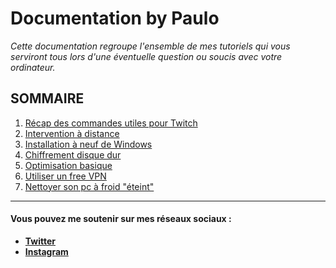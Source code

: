 # Documentation by Paulo 

*Cette documentation regroupe l'ensemble de mes tutoriels qui vous serviront tous lors d'une éventuelle question ou soucis avec votre ordinateur.*

## SOMMAIRE

1. [Récap des commandes utiles pour Twitch](https://github.com/ZiiwAy/doc/blob/master/cmd_twitch.md)
2. [Intervention à distance](https://github.com/ZiiwAy/doc/blob/master/inter_dist.md)
3. [Installation à neuf de Windows](https://github.com/ZiiwAy/doc/blob/master/win_install.md)
4. [Chiffrement disque dur](https://github.com/ZiiwAy/doc/blob/master/chiffrement.md)
5. [Optimisation basique](https://github.com/ZiiwAy/doc/blob/master/opti.md)
6. [Utiliser un free VPN](https://github.com/ZiiwAy/doc/blob/master/free_vpn.md)
7. [Nettoyer son pc à froid "éteint"](https://github.com/ZiiwAy/doc/blob/master/pc_clean.md)

---

#### Vous pouvez me soutenir sur mes réseaux sociaux :
- **[Twitter](https://twitter.com/PauloZlf)**
- **[Instagram](https://instagram.com/paulozlf)**
